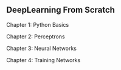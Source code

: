 ## DeepLearning From Scratch

Chapter 1: Python Basics

Chapter 2: Perceptrons

Chapter 3: Neural Networks

Chapter 4: Training Networks
